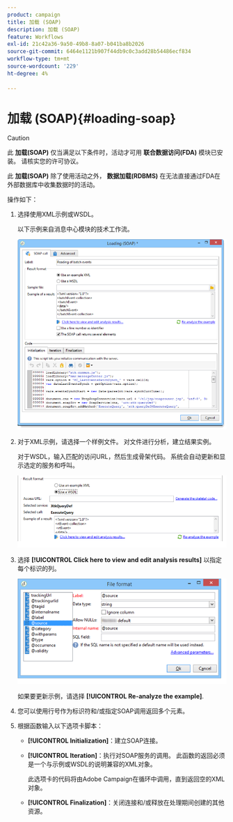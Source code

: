 ```yaml
---
product: campaign
title: 加载 (SOAP)
description: 加载 (SOAP)
feature: Workflows
exl-id: 21c42a36-9a50-49b8-8a07-b041ba8b2026
source-git-commit: 6464e1121b907f44db9c0c3add28b54486ecf834
workflow-type: tm+mt
source-wordcount: '229'
ht-degree: 4%

---
```


# 加载 (SOAP){#loading-soap}



>[!CAUTION]
>
>此 **加载(SOAP)** 仅当满足以下条件时，活动才可用 **联合数据访问(FDA)** 模块已安装。 请核实您的许可协议。

此 **加载(SOAP)** 除了使用活动之外， **数据加载(RDBMS)** 在无法直接通过FDA在外部数据库中收集数据时的活动。

操作如下：

1. 选择使用XML示例或WSDL。

   以下示例来自消息中心模块的技术工作流。

   ![](assets/load_soap_002.png)

1. 对于XML示例，请选择一个样例文件。 对文件进行分析，建立结果实例。

   对于WSDL，输入匹配的访问URL，然后生成骨架代码。 系统会自动更新和显示选定的服务和呼叫。

   ![](assets/soap_load_003.png)

1. 选择 **[!UICONTROL Click here to view and edit analysis results]** 以指定每个标识的列。

   ![](assets/soap_load_001.png)

   如果要更新示例，请选择 **[!UICONTROL Re-analyze the example]**.

1. 您可以使用行号作为标识符和/或指定SOAP调用返回多个元素。
1. 根据函数输入以下选项卡脚本：

   * **[!UICONTROL Initialization]**：建立SOAP连接。
   * **[!UICONTROL Iteration]**：执行对SOAP服务的调用。 此函数的返回必须是一个与示例或WSDL的说明兼容的XML对象。

      此选项卡的代码将由Adobe Campaign在循环中调用，直到返回空的XML对象。

   * **[!UICONTROL Finalization]**：关闭连接和/或释放在处理期间创建的其他资源。
